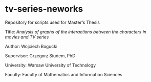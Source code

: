 # tv-series-neworks
Repository for scripts used for Master's Thesis 

Title: *Analysis of graphs of the interactions between the characters in movies and TV series*

Author: Wojciech Bogucki

Supervisor: Grzegorz Siudem, PhD

University: Warsaw University of Technology

Faculty: Faculty of Mathematics and Information Sciences
